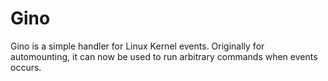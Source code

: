 # Gino
Gino is a simple handler for Linux Kernel events. Originally for 
automounting, it can now be used to run arbitrary commands when events
occurs.
